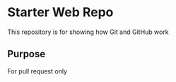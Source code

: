 # Starter Web Repo

This repository is for showing how Git and GitHub work

## Purpose

For pull request only
